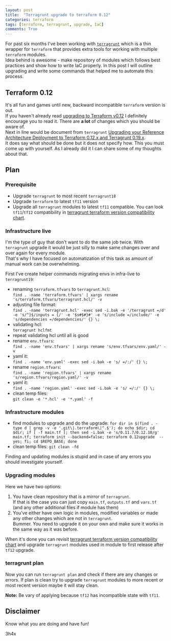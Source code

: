 ```yaml
---
layout: post
title:  "Terragrunt upgrade to terraform 0.12"
categories: terraform
tags: [terraform, terragrunt, upgrade, IaC]
comments: True
---
```


For past six months I've been working with [`terragrunt`](https://www.gruntwork.io) which is a thin wrapper for `terraform` that provides extra tools for working with multiple `terraform` modules.  
Idea behind is awesome - make repository of modules which follows best practices and show how to write IaC properly.
In this post I will outline upgrading and write some commands that helped me to automate this process.

<!-- readmore -->

## Terraform 0.12

It's all fun and games until new, backward incompatible `terraform` version is out.   
If you haven't already read [upgrading to Terraform v0.12](https://www.terraform.io/upgrade-guides/0-12.html) I definitely encourage you to read it. There are **a lot** of changes which you should be aware of.  
Next in line would be document from `terragrunt` [Upgrading your Reference Architecture Deployment to Terraform 0.12.x and Terragrunt 0.19.x](https://docs.gruntwork.io/guides/upgrading-to-tf12-tg19/).  
It does say what should be done but it does not specify how. This you must come up with yourself. As I already did it I can share some of my thoughts about that.  

## Plan

### Prerequisite

- Upgrade `terragrunt` to most recent `terragrunt18`
- Upgrade `terraform` to latest `tf11` version
- Upgrade all `terragrunt` modules to latest `tf11` compatible. 
You can look `tf11`/`tf12` compatibility in [terragrunt terraform version compatibility chart](https://docs.gruntwork.io/reference/version-compatibility/).  


### Infrastructure live

I'm the type of guy that don't want to do the same job twice. With `terragrunt` upgrade it would be just silly to make same changes over and over again for every module.  
That's why I have focused on automatization of this task as amount of manual work can be overwhelming.  

First I've create helper commands migrating envs in infra-live to `terragrunt19`:  
- renaming `terraform.tfvars` to `terragrunt.hcl`:  
    `find . -name 'terraform.tfvars' | xargs rename 's/terraform.tfvars/terragrunt.hcl/' -v`
- adjusting file format:  
    `find . -name 'terragrunt.hcl' -exec sed -i.bak -e '/terragrunt =/d' -e 's/^}$/inputs = {/' -e '$s#$#}#' -e 's/include =/include/' -e 's/dependencies =/dependencies/' {} \;`
- validating hcl:   
    `terragrunt hclfmt`
- repeat validating hcl until all is good
- rename `env.tfvars`:  
    `find . -name 'env.tfvars' | xargs rename 's/env.tfvars/env.yaml/' -v`
- yaml it:  
    `find . -name 'env.yaml' -exec sed -i.bak -e 's/ =/:/' {} \;`
- rename `region.tfvars`:  
    `find . -name 'region.tfvars' | xargs rename 's/region.tfvars/region.yaml/' -v`
- yaml it:  
    `find . -name 'region.yaml' -exec sed -i.bak -e 's/ =/:/' {} \;`
- clean temp files:  
    `git clean -e '*.hcl' -e '*.yaml' -f`
    
### Infrastructure modules

- find modules to upgrade and do the upgrade: 
    `for dir in $(find . -type d | grep -v -e '.git\|.terraform\|^.$'); do echo $dir; cd $dir; if [ -f main.tf ]; then sed -i.bak -e 's/0.11.7/0.12.10/g' main.tf; terraform init --backend=false; terraform 0.12upgrade  --yes; fi; cd $REPO_BASE; done`
- clean temp files: 
    `git clean -fd`
    
Finding and updating modules is stupid and in case of any errors you should investigate yourself.  

### Upgrading modules

Here we have two options:  
1. You have clean repository that is a mirror of `terragrunt`.  
If that is the case you can just copy `main.tf`, `outputs.tf` and `vars.tf` (and any other additional files if module has them)
2. You've either have own logic in modules, modified variables or made any other changes which are not in `terragrunt`.  
Bummer. You need to upgrade it on your own and make sure it works in the same way as it was before.  

When it's done you can revisit [terragrunt terraform version compatibility chart](https://docs.gruntwork.io/reference/version-compatibility/) 
and upgrade `terragrunt` modules used in module to first release after `tf12` upgrade.
  
### terragrunt plan

Now you can run `terragrunt plan` and check if there are any changes or errors. 
If plan is clean try to upgrade `terragrunt` modules to more recent or most recent version maybe it will stay clean.  

 
**Note:** Be vary of applying because `tf12` has incompatible state with `tf11`.

## Disclaimer

Know what you are doing and have fun!

3h4x
